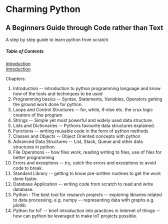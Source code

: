 # Charming Python
## A Beginners Guide through Code rather than Text

A step by step guide to learn python from scratch

##### Table of Contents  
[Introduction](#Introduction)  
<a name="Introduction" href="https://github.com/ramlaxman/charmingpython/tree/master/01-introduction"/>
Introduction
</a>

Chapters:
1. Introduction
  -- introduction to python programming language and know how of the tools and techniques to be used
2. Programming basics
-- Syntax, Statements, Variables, Operators getting the ground work done for python.
3. Loops and Control Structures
-- for, while, if-else etc. the crux logic creators of the program
4. Strings
-- Simple yet most powerful and widely used data structure.
5. Lists and Dictionaries
-- Pythons favourite data structures explained.
6. Functions
-- writing reusable code in the form of python methods
7. Classes and Objects
-- Object Oriented concepts with python
8. Advanced Data Structures
-- List, Stack, Queue and other data structures in python
9. File Operations
-- how files work, reading writing to files, use of files for better programming
10. Errors and exceptions
-- try, catch the errors and exceptions to avoid code to break.
11. Standard Library
-- getting to know pre-written routines to get the work done faster.
12. Database Application
-- writing code from scratch to read and write database.
13. Python : The best tool for research projects
-- exploring libraries related to data processing, e.g. numpy
-- representing data with graphs e.g. plotlib
14. Python for IoT
-- brief introduction into practices in Internet of things
-- how can python be leveraged to make IoT projects possible.
